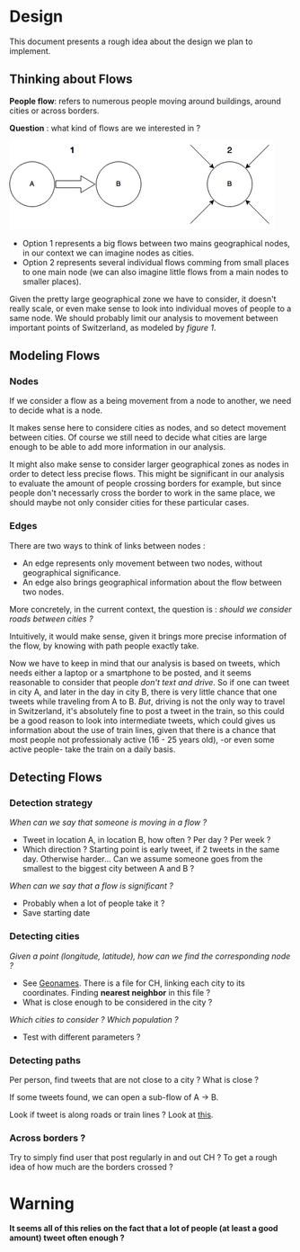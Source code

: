 # Design
This document presents a rough idea about the design we plan to implement.

## Thinking about Flows 

**People flow**: refers to numerous people moving around buildings, around cities or across borders. 

**Question** : what kind of flows are we interested in ?

![flows](assets/flows.png)

* Option 1 represents a big flows between two mains geographical nodes, in our context we can imagine nodes as cities. 
* Option 2 represents several individual flows comming from small places to one main node (we can also imagine little flows from a main nodes to smaller places).

Given the pretty large geographical zone we have to consider, it doesn't really scale, or even make sense to look into individual moves of people to a same node. We should probably limit our analysis to movement between important points of Switzerland, as modeled by *figure 1*.

## Modeling Flows
### Nodes
If we consider a flow as a being movement from a node to another, we need to decide what is a node. 

It makes sense here to considere cities as nodes, and so detect movement between cities. Of course we still need to decide what cities are large enough to be able to add more information in our analysis.

It might also make sense to consider larger geographical zones as nodes in order to detect less precise flows. This might be significant in our analysis to evaluate the amount of people crossing borders for example, but since people don't necessarly cross the border to work in the same place, we should maybe not only consider cities for these particular cases.

### Edges
There are two ways to think of links between nodes : 

* An edge represents only movement between two nodes, without geographical significance. 
* An edge also brings geographical information about the flow between two nodes. 

More concretely, in the current context, the question is : *should we consider roads between cities ?*

Intuitively, it would make sense, given it brings more precise information of the flow, by knowing with path people exactly take.

Now we have to keep in mind that our analysis is based on tweets, which needs either a laptop or a smartphone to be posted, and it seems reasonable to consider that people *don't text and drive*. So if one can tweet in city A, and later in the day in city B, there is very little chance that one tweets while traveling from A to B. 
*But*, driving is not the only way to travel in Switzerland, it's absolutely fine to post a tweet in the train, so this could be a good reason to look into intermediate tweets, which could gives us information about the use of train lines, given that there is a chance that most people not professionaly active (16 - 25 years old), -or even some active people- take the train on a daily basis. 

## Detecting Flows
### Detection strategy 
*When can we say that someone is moving in a flow ?*

* Tweet in location A, in location B, how often ? Per day ? Per week ?  
* Which direction ? Starting point is early tweet, if 2 tweets in the same day. Otherwise harder... Can we assume someone goes from the smallest to the biggest city between A and B ?

*When can we say that a flow is significant ?*

* Probably when a lot of people take it ?
* Save starting date 

### Detecting cities
*Given a point (longitude, latitude), how can we find the corresponding node ?*

* See [Geonames](http://download.geonames.org/export/dump/). There is a file for CH, linking each city to its coordinates. Finding **nearest neighbor** in this file ?
* What is close enough to be considered in the city ?

*Which cities to consider ? Which population ?*

* Test with different parameters ?

### Detecting paths
Per person, find tweets that are not close to a city ? What is close ?

If some tweets found, we can open a sub-flow of A -> B. 

Look if tweet is along roads or train lines ? Look at [this](https://github.com/vasile/transit-map/blob/master/api/geojson/edges.geojson).

### Across borders ?
Try to simply find user that post regularly in and out CH ? To get a rough idea of how much are the borders crossed ?

# Warning
**It seems all of this relies on the fact that a lot of people (at least a good amount) tweet often enough ?**